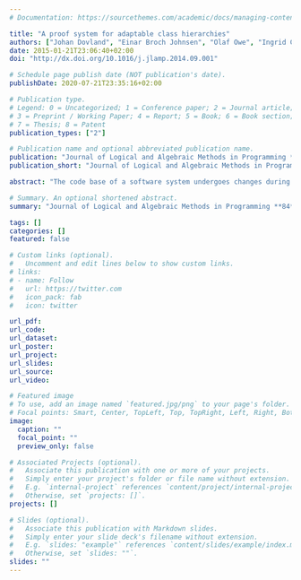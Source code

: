 ```yaml
---
# Documentation: https://sourcethemes.com/academic/docs/managing-content/

title: "A proof system for adaptable class hierarchies"
authors: ["Johan Dovland", "Einar Broch Johnsen", "Olaf Owe", "Ingrid Chieh Yu"]
date: 2015-01-21T23:06:40+02:00 
doi: "http://dx.doi.org/10.1016/j.jlamp.2014.09.001"

# Schedule page publish date (NOT publication's date).
publishDate: 2020-07-21T23:35:16+02:00

# Publication type.
# Legend: 0 = Uncategorized; 1 = Conference paper; 2 = Journal article;
# 3 = Preprint / Working Paper; 4 = Report; 5 = Book; 6 = Book section;
# 7 = Thesis; 8 = Patent
publication_types: ["2"]

# Publication name and optional abbreviated publication name.
publication: "Journal of Logical and Algebraic Methods in Programming **84** (1): 37-53, 2015. © Elsevier."
publication_short: "Journal of Logical and Algebraic Methods in Programming **84** (1): 37-53, 2015"

abstract: "The code base of a software system undergoes changes during its life time. For object-oriented languages, classes are adapted, e.g., to meet new requirements, customize the software to specific user functionalities, or refactor the code to reduce its complexity. However, the adaptation of class hierarchies makes reasoning about program behavior challenging; even classes in the middle of a class hierarchy can be modified. This paper develops a proof system for analyzing the effect of operations to adapt classes, in the context of method overriding and late bound method calls. The proof system is incremental in the sense that reverification is avoided for methods that are not explicitly changed by adaptations. Furthermore, the possible adaptations are not unduly restricted; i.e., flexibility is retained without compromising on reasoning control. To achieve this balance, we extend the mechanism of lazy behavioral subtyping, originally proposed for reasoning about inheritance when subclasses are added to a class hierarchy, to deal with the more general situation of adaptable class hierarchies and changing specifications. The reasoning system distinguishes guaranteed method behavior from requirements toward methods, and achieves incremental reasoning by tracking guarantees and requirements in adaptable class hierarchies. We show soundness of the proposed proof system."

# Summary. An optional shortened abstract.
summary: "Journal of Logical and Algebraic Methods in Programming **84** (1): 37-53, 2015"

tags: []
categories: []
featured: false

# Custom links (optional).
#   Uncomment and edit lines below to show custom links.
# links:
# - name: Follow
#   url: https://twitter.com
#   icon_pack: fab
#   icon: twitter

url_pdf:
url_code:
url_dataset:
url_poster:
url_project:
url_slides:
url_source:
url_video:

# Featured image
# To use, add an image named `featured.jpg/png` to your page's folder. 
# Focal points: Smart, Center, TopLeft, Top, TopRight, Left, Right, BottomLeft, Bottom, BottomRight.
image:
  caption: ""
  focal_point: ""
  preview_only: false

# Associated Projects (optional).
#   Associate this publication with one or more of your projects.
#   Simply enter your project's folder or file name without extension.
#   E.g. `internal-project` references `content/project/internal-project/index.md`.
#   Otherwise, set `projects: []`.
projects: []

# Slides (optional).
#   Associate this publication with Markdown slides.
#   Simply enter your slide deck's filename without extension.
#   E.g. `slides: "example"` references `content/slides/example/index.md`.
#   Otherwise, set `slides: ""`.
slides: ""
---
```

